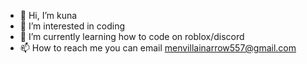 - 👋 Hi, I’m kuna
- 👀 I’m interested in coding
- 🌱 I’m currently learning how to code on roblox/discord
- 📫 How to reach me you can email menvillainarrow557@gmail.com

<!---
DreamWasTaken18/DreamWasTaken18 is a ✨ special ✨ repository because its `README.md` (this file) appears on your GitHub profile.
You can click the Preview link to take a look at your changes.
--->

